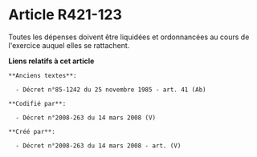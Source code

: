 # Article R421-123

Toutes les dépenses doivent être liquidées et ordonnancées au cours de l'exercice auquel elles se rattachent.

**Liens relatifs à cet article**

	**Anciens textes**:

	  - Décret n°85-1242 du 25 novembre 1985 - art. 41 (Ab)

	**Codifié par**:

	  - Décret n°2008-263 du 14 mars 2008 (V)

	**Créé par**:

	  - Décret n°2008-263 du 14 mars 2008 - art. (V)
